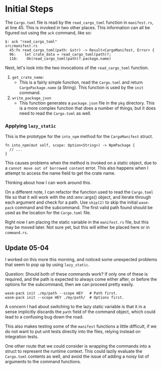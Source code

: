 # Initial Steps

The `Cargo.toml` file is read by the `read_cargo_toml` function in
`manifest.rs`, at line 45. This is invoked in two other places. This
information can all be figured out using the `ack` command, like so:

```
$: ack "read_cargo_toml"
src/manifest.rs
  45:fn read_cargo_toml(path: &str) -> Result<CargoManifest, Error> {
  96:    let crate_data = read_cargo_toml(path)?;
  116:    Ok(read_cargo_toml(path)?.package.name)
```

Next, let's look into the two invocations of the `read_cargo_toml` function.

1.  `get_crate_name`:
    *  This is a fairly simple function, read the `Cargo.toml` and return
       `CargoPackage.name` (a String). This function is used by the `init`
       command.
2.  `write_package_json`
    *  This function generates a `package.json` file in the `pkg` directory.
       This is a more complex function that does a number of things, but it
       does need to read the `Cargo.toml` as well.

### Applying `lazy_static`

This is the prototype for the `into_npm` method for the `CargoManifest` struct.

```
fn into_npm(mut self, scope: Option<String>) -> NpmPackage {
  // ...
}
```

This causes problems when the method is invoked on a static object, due to
a `cannot move out of borrowed content` error. This also happens when I
attempt to access the name field to get the crate name.

Thinking about how I can work around this.

On a different note, I can refactor the function used to read the `Cargo.toml`
file so that it will work with the std::env::args() object, and iterate
through each argument and check for a path. Use `skip(2)` to skip the initial
`wasm-pack` command and the subcommand. The first valid path found should be
used as the location for the `Cargo.toml` file.

Right now I am placing the static variable in the `manifest.rs` file, but this
may be moved later. Not sure yet, but this will either be placed here or in
`command.rs`.

## Update 05-04

I worked on this more this morning, and noticed some unexpected problems
that seem to pop up by using `lazy_static`.

Question: Should both of these commands work? If only one of these is required,
and the path is expected to always come either after, or before the options
for the subcommand, then we can proceed pretty easily.

```
wasm-pack init ./my/path --scope HEY   # Path first.
wasm-pack init --scope HEY ./my/path/  # Options first.
```

A concern I had about switching to the lazy static variable is that it in a
sense implicitly discards the `path` field of the command object, which could
lead to a confusing bug down the road.

This also makes testing some of the `manifest` functions a little difficult,
if we do not want to put unit tests directly into the files, relying instead
on integration tests.

One other route that we could consider is wrapping the commands into a struct
to represent the runtime context. This could lazily evaluate the `Cargo.toml`
contents as well, and avoid the issue of adding a noisy list of arguments to
the command functions.

